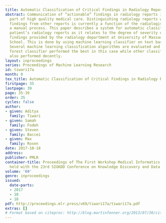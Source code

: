 ```yaml
---
title: Automatic Classification of Critical Findings in Radiology Reports
abstract: Communication of “actionable” findings in radiology reports is an important
  part of high quality medical care. Distinguishing radiology reports with “actionable”
  findings from other reports is currently a function of the radiologist and largely
  a manual process. This paper describes a system for automatic classification of
  patient’s radiology reports as it relates to the degree of severity of “actionable”
  findings provided by the radiology department at University of Massachusetts Medical
  School. This is done by using machine learning classifier on text based features.
  Several machine learning classification algorithms are evaluated and compared. Random
  forest classifier performed the best in this case while other classification methods
  also performed decently.
layout: inproceedings
series: Proceedings of Machine Learning Research
id: tiwari17a
month: 0
tex_title: Automatic Classification of Critical Findings in Radiology Reports
firstpage: 35
lastpage: 39
page: 35-39
order: 35
cycles: false
author:
- given: Aditya
  family: Tiwari
- given: Samah
  family: Fodeh
- given: Steven
  family: Baccei
- given: Max
  family: Rosen
date: 2017-10-18
address: 
publisher: PMLR
container-title: Proceedings of The First Workshop Medical Informatics and Healthcare
  held with the 23rd SIGKDD Conference on Knowledge Discovery and Data Mining
volume: '69'
genre: inproceedings
issued:
  date-parts:
  - 2017
  - 10
  - 18
pdf: http://proceedings.mlr.press/v69/tiwari17a/tiwari17a.pdf
extras: []
# Format based on citeproc: http://blog.martinfenner.org/2013/07/30/citeproc-yaml-for-bibliographies/
---
```


